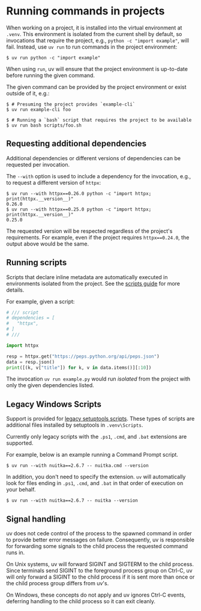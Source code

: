 # Running commands in projects

When working on a project, it is installed into the virtual environment at `.venv`. This environment
is isolated from the current shell by default, so invocations that require the project, e.g.,
`python -c "import example"`, will fail. Instead, use `uv run` to run commands in the project
environment:

```console
$ uv run python -c "import example"
```

When using `run`, uv will ensure that the project environment is up-to-date before running the given
command.

The given command can be provided by the project environment or exist outside of it, e.g.:

```console
$ # Presuming the project provides `example-cli`
$ uv run example-cli foo

$ # Running a `bash` script that requires the project to be available
$ uv run bash scripts/foo.sh
```

## Requesting additional dependencies

Additional dependencies or different versions of dependencies can be requested per invocation.

The `--with` option is used to include a dependency for the invocation, e.g., to request a different
version of `httpx`:

```console
$ uv run --with httpx==0.26.0 python -c "import httpx; print(httpx.__version__)"
0.26.0
$ uv run --with httpx==0.25.0 python -c "import httpx; print(httpx.__version__)"
0.25.0
```

The requested version will be respected regardless of the project's requirements. For example, even
if the project requires `httpx==0.24.0`, the output above would be the same.

## Running scripts

Scripts that declare inline metadata are automatically executed in environments isolated from the
project. See the [scripts guide](../../guides/scripts.md#declaring-script-dependencies) for more
details.

For example, given a script:

```python title="example.py"
# /// script
# dependencies = [
#   "httpx",
# ]
# ///

import httpx

resp = httpx.get("https://peps.python.org/api/peps.json")
data = resp.json()
print([(k, v["title"]) for k, v in data.items()][:10])
```

The invocation `uv run example.py` would run _isolated_ from the project with only the given
dependencies listed.

## Legacy Windows Scripts

Support is provided for
[legacy setuptools scripts](https://packaging.python.org/en/latest/guides/distributing-packages-using-setuptools/#scripts).
These types of scripts are additional files installed by setuptools in `.venv\Scripts`.

Currently only legacy scripts with the `.ps1`, `.cmd`, and `.bat` extensions are supported.

For example, below is an example running a Command Prompt script.

```console
$ uv run --with nuitka==2.6.7 -- nuitka.cmd --version
```

In addition, you don't need to specify the extension. `uv` will automatically look for files ending
in `.ps1`, `.cmd`, and `.bat` in that order of execution on your behalf.

```console
$ uv run --with nuitka==2.6.7 -- nuitka --version
```

## Signal handling

uv does not cede control of the process to the spawned command in order to provide better error
messages on failure. Consequently, uv is responsible for forwarding some signals to the child
process the requested command runs in.

On Unix systems, uv will forward SIGINT and SIGTERM to the child process. Since terminals send
SIGINT to the foreground process group on Ctrl-C, uv will only forward a SIGINT to the child process
if it is sent more than once or the child process group differs from uv's.

On Windows, these concepts do not apply and uv ignores Ctrl-C events, deferring handling to the
child process so it can exit cleanly.
